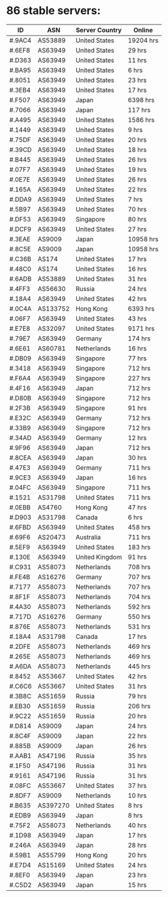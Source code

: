 # 86 stable servers:

| ID | ASN | Server Country | Online |
| ------ | ------ | ------ | ------ |
| #.9AC4 | AS53889 | United States | 19204 hrs |
| #.6EF8 | AS63949 | United States | 29 hrs |
| #.D363 | AS63949 | United States | 11 hrs |
| #.BA95 | AS63949 | United States | 6 hrs |
| #.8051 | AS63949 | United States | 23 hrs |
| #.3EB4 | AS63949 | United States | 17 hrs |
| #.F507 | AS63949 | Japan | 6398 hrs |
| #.7066 | AS63949 | Japan | 117 hrs |
| #.A495 | AS63949 | United States | 1586 hrs |
| #.1449 | AS63949 | United States | 9 hrs |
| #.75DF | AS63949 | United States | 20 hrs |
| #.39CD | AS63949 | United States | 18 hrs |
| #.B445 | AS63949 | United States | 26 hrs |
| #.07F7 | AS63949 | United States | 19 hrs |
| #.0E7E | AS63949 | United States | 26 hrs |
| #.165A | AS63949 | United States | 22 hrs |
| #.DDA9 | AS63949 | United States | 7 hrs |
| #.5B97 | AS63949 | United States | 70 hrs |
| #.DF53 | AS63949 | Singapore | 80 hrs |
| #.DCF9 | AS63949 | United States | 27 hrs |
| #.3EAE | AS9009 | Japan | 10958 hrs |
| #.8C5E | AS9009 | Japan | 10958 hrs |
| #.C36B | AS174 | United States | 17 hrs |
| #.48C0 | AS174 | United States | 16 hrs |
| #.6ADB | AS53889 | United States | 31 hrs |
| #.4FF3 | AS56630 | Russia | 24 hrs |
| #.18A4 | AS63949 | United States | 42 hrs |
| #.0C4A | AS133752 | Hong Kong | 6393 hrs |
| #.06F7 | AS63949 | United States | 43 hrs |
| #.E7E8 | AS32097 | United States | 9171 hrs |
| #.79E7 | AS63949 | Germany | 174 hrs |
| #.6E61 | AS60781 | Netherlands | 16 hrs |
| #.DB09 | AS63949 | Singapore | 77 hrs |
| #.3418 | AS63949 | Singapore | 712 hrs |
| #.F6A4 | AS63949 | Singapore | 227 hrs |
| #.4F16 | AS63949 | Japan | 712 hrs |
| #.D80B | AS63949 | Singapore | 712 hrs |
| #.2F3B | AS63949 | Singapore | 91 hrs |
| #.E32C | AS63949 | Germany | 712 hrs |
| #.33B9 | AS63949 | Singapore | 712 hrs |
| #.34AD | AS63949 | Germany | 12 hrs |
| #.9F96 | AS63949 | Japan | 712 hrs |
| #.8CEA | AS63949 | Japan | 30 hrs |
| #.47E3 | AS63949 | Germany | 711 hrs |
| #.9CE3 | AS63949 | Japan | 16 hrs |
| #.04FC | AS63949 | Singapore | 711 hrs |
| #.1521 | AS31798 | United States | 711 hrs |
| #.0EBB | AS4760 | Hong Kong | 47 hrs |
| #.D903 | AS31798 | Canada | 6 hrs |
| #.6FBD | AS63949 | United States | 458 hrs |
| #.69F6 | AS20473 | Australia | 711 hrs |
| #.5EF9 | AS63949 | United States | 183 hrs |
| #.130E | AS63949 | United Kingdom | 91 hrs |
| #.C931 | AS58073 | Netherlands | 708 hrs |
| #.FE4B | AS16276 | Germany | 707 hrs |
| #.7177 | AS58073 | Netherlands | 707 hrs |
| #.8F1F | AS58073 | Netherlands | 704 hrs |
| #.4A30 | AS58073 | Netherlands | 592 hrs |
| #.717D | AS16276 | Germany | 550 hrs |
| #.876E | AS58073 | Netherlands | 531 hrs |
| #.18A4 | AS31798 | Canada | 17 hrs |
| #.2DFE | AS58073 | Netherlands | 469 hrs |
| #.265E | AS58073 | Netherlands | 469 hrs |
| #.A6DA | AS58073 | Netherlands | 445 hrs |
| #.8452 | AS53667 | United States | 42 hrs |
| #.C6C6 | AS53667 | United States | 31 hrs |
| #.3B8C | AS51659 | Russia | 79 hrs |
| #.EB30 | AS51659 | Russia | 206 hrs |
| #.9C22 | AS51659 | Russia | 20 hrs |
| #.D814 | AS9009 | Japan | 24 hrs |
| #.8C4F | AS9009 | Japan | 22 hrs |
| #.885B | AS9009 | Japan | 26 hrs |
| #.AAB1 | AS47196 | Russia | 35 hrs |
| #.1F50 | AS47196 | Russia | 31 hrs |
| #.9161 | AS47196 | Russia | 31 hrs |
| #.08FC | AS53667 | United States | 37 hrs |
| #.8DF7 | AS9009 | Netherlands | 10 hrs |
| #.B635 | AS397270 | United States | 8 hrs |
| #.EDB9 | AS63949 | Japan | 8 hrs |
| #.75F2 | AS58073 | Netherlands | 40 hrs |
| #.1D98 | AS63949 | Japan | 17 hrs |
| #.246A | AS63949 | Japan | 28 hrs |
| #.59B1 | AS55799 | Hong Kong | 20 hrs |
| #.E7D4 | AS15169 | United States | 24 hrs |
| #.8EF0 | AS63949 | Japan | 23 hrs |
| #.C5D2 | AS63949 | Japan | 15 hrs |

